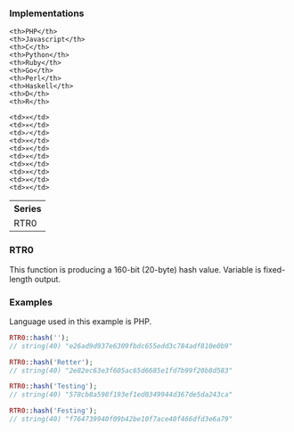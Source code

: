 ### Implementations

<table width="100%">
  <tr>
    <th width="100%">Series</th>
    
    <th>PHP</th>
    <th>Javascript</th>
    <th>C</th>
    <th>Python</th>
    <th>Ruby</th>
    <th>Go</th>
    <th>Perl</th>
    <th>Haskell</th>
    <th>D</th>
    <th>R</th>
  </tr>
  <tr>
    <td>RTR0</td>
    
    <td>✕</td>
    <td>✕</td>
    <td>✓</td>
    <td>✕</td>
    <td>✕</td>
    <td>✕</td>
    <td>✕</td>
    <td>✕</td>
    <td>✕</td>
    <td>✕</td>
  </tr>
</table>

### RTR0

This function is producing a 160-bit (20-byte) hash value. Variable is fixed-length output.

### Examples

Language used in this example is PHP.

```php
RTR0::hash('');
// string(40) "e26ad9d937e6309fbdc655edd3c784adf810e0b9"

RTR0::hash('Retter');
// string(40) "2e82ec63e3f605ac65d6685e1fd7b99f20b8d583"

RTR0::hash('Testing');
// string(40) "578cb8a598f193ef1ed0349944d367de5da243ca"

RTR0::hash('Festing');
// string(40) "f764739940f09b42be10f7ace40f466dfd3e6a79"
```
